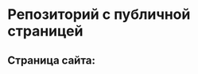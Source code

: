 # Репозиторий с публичной страницей

## Страница сайта: <!--https://viktoriaadamenko.github.io/MySite_ /-->